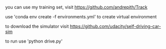 you can use my training set, visit https://github.com/andrepith/Track

use 'conda env create -f environments.yml' to create virtual environment

to download the simulator visit https://github.com/udacity/self-driving-car-sim

to run use 'python drive.py'
